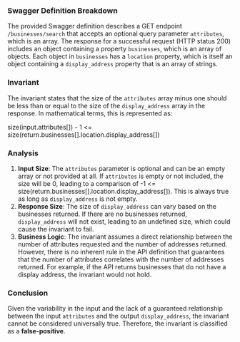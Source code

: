 ### Swagger Definition Breakdown
The provided Swagger definition describes a GET endpoint `/businesses/search` that accepts an optional query parameter `attributes`, which is an array. The response for a successful request (HTTP status 200) includes an object containing a property `businesses`, which is an array of objects. Each object in `businesses` has a `location` property, which is itself an object containing a `display_address` property that is an array of strings.

### Invariant
The invariant states that the size of the `attributes` array minus one should be less than or equal to the size of the `display_address` array in the response. In mathematical terms, this is represented as:

size(input.attributes[]) - 1 <= size(return.businesses[].location.display_address[])

### Analysis
1. **Input Size**: The `attributes` parameter is optional and can be an empty array or not provided at all. If `attributes` is empty or not included, the size will be 0, leading to a comparison of -1 <= size(return.businesses[].location.display_address[]). This is always true as long as `display_address` is not empty.
2. **Response Size**: The size of `display_address` can vary based on the businesses returned. If there are no businesses returned, `display_address` will not exist, leading to an undefined size, which could cause the invariant to fail.
3. **Business Logic**: The invariant assumes a direct relationship between the number of attributes requested and the number of addresses returned. However, there is no inherent rule in the API definition that guarantees that the number of attributes correlates with the number of addresses returned. For example, if the API returns businesses that do not have a display address, the invariant would not hold.

### Conclusion
Given the variability in the input and the lack of a guaranteed relationship between the input `attributes` and the output `display_address`, the invariant cannot be considered universally true. Therefore, the invariant is classified as a **false-positive**.
